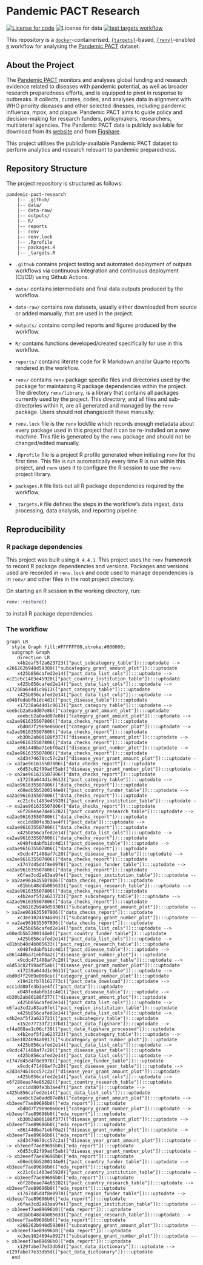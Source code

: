 
<!-- README.md is generated from README.Rmd. Please edit that file -->

# Pandemic PACT Research

<!-- badges: start -->

[![License for
code](https://img.shields.io/badge/license%20\(for%20code\)-GPL3.0-blue.svg)](https://opensource.org/licenses/gpl-3.0.html)
![License for
data](https://img.shields.io/badge/license%20\(for%20data\)-CC0-blue)
[![test targets
workflow](https://github.com/OxfordIHTM/pandemic-pact-research/actions/workflows/test-targets-workflow.yml/badge.svg)](https://github.com/OxfordIHTM/pandemic-pact-research/actions/workflows/test-targets-workflow.yml)
<!-- badges: end -->

This repository is a
[`docker`](https://www.docker.com/get-started)-containerised,
[`{targets}`](https://docs.ropensci.org/targets/)-based,
[`{renv}`](https://rstudio.github.io/renv/articles/renv.html)-enabled
[`R`](https://cran.r-project.org/) workflow for analysing the [Pandemic
PACT](https://www.pandemicpact.org/) dataset.

## About the Project

The [Pandemic PACT](https://www.pandemicpact.org/) monitors and analyses
global funding and research evidence related to diseases with pandemic
potential, as well as broader research preparedness efforts, and is
equipped to pivot in response to outbreaks. It collects, curates, codes,
and analyses data in alignment with WHO priority diseases and other
selected illnesses, including pandemic influenza, mpox, and plague.
Pandemic PACT aims to guide policy and decision-making for research
funders, policymakers, researchers, multilateral agencies. The Pandemic
PACT data is publicly available for download from its
[website](https://www.pandemicpact.org/) and from
[Figshare](https://portal.sds.ox.ac.uk/pandemicpact).

This project utilises the publicly-available Pandemic PACT dataset to
perform analytics and research relevant to pandemic preparedness.

## Repository Structure

The project repository is structured as follows:

    pandemic-pact-research
        |-- .github/
        |-- data/
        |-- data-raw/
        |-- outputs/
        |-- R/
        |-- reports
        |-- renv
        |-- renv.lock
        |-- .Rprofile
        |-- packages.R
        |-- _targets.R

  - `.github` contains project testing and automated deployment of
    outputs workflows via continuous integration and continuous
    deployment (CI/CD) using Github Actions.

  - `data/` contains intermediate and final data outputs produced by the
    workflow.

  - `data-raw/` contains raw datasets, usually either downloaded from
    source or added manually, that are used in the project.

  - `outputs/` contains compiled reports and figures produced by the
    workflow.

  - `R/` contains functions developed/created specifically for use in
    this workflow.

  - `reports/` contains literate code for R Markdown and/or Quarto
    reports rendered in the workflow.

  - `renv/` contains `renv` package specific files and directories used
    by the package for maintaining R package dependencies within the
    project. The directory `renv/library`, is a library that contains
    all packages currently used by the project. This directory, and all
    files and sub-directories within it, are all generated and managed
    by the `renv` package. Users should not change/edit these manually.

  - `renv.lock` file is the `renv` lockfile which records enough
    metadata about every package used in this project that it can be
    re-installed on a new machine. This file is generated by the `renv`
    package and should not be changed/edited manually.

  - `.Rprofile` file is a project R profile generated when initiating
    `renv` for the first time. This file is run automatically every time
    R is run within this project, and `renv` uses it to configure the R
    session to use the `renv` project library.

  - `packages.R` file lists out all R package dependencies required by
    the workflow.

  - `_targets.R` file defines the steps in the workflow’s data ingest,
    data processing, data analysis, and reporting pipeline.

## Reproducibility

### R package dependencies

This project was built using `R 4.4.1`. This project uses the `renv`
framework to record R package dependencies and versions. Packages and
versions used are recorded in `renv.lock` and code used to manage
dependencies is in `renv/` and other files in the root project
directory.

On starting an R session in the working directory, run:

``` r
renv::restore()
```

to install R package dependencies.

### The workflow

``` mermaid
graph LR
  style Graph fill:#FFFFFF00,stroke:#000000;
  subgraph Graph
    direction LR
    x4b2eaf5f2a623723(["pact_subcategory_table"]):::uptodate --> x266262b940d59309(["subcategory_grant_amount_plot"]):::uptodate
    x425b856cafed2e14(["pact_data_list_cols"]):::uptodate --> xc21c6c1403e45920(["pact_country_institution_table"]):::uptodate
    x425b856cafed2e14(["pact_data_list_cols"]):::uptodate --> x17238a644d1c9613(["pact_category_table"]):::uptodate
    x425b856cafed2e14(["pact_data_list_cols"]):::uptodate --> x048fedabfb1dc4d1(["pact_disease_table"]):::uptodate
    x17238a644d1c9613(["pact_category_table"]):::uptodate --> xeebcb2a0add07e8b(["category_grant_amount_plot"]):::uptodate
    xeebcb2a0add07e8b(["category_grant_amount_plot"]):::uptodate --> xa2ae961635507806(["data_checks_report"]):::uptodate
    xbd0d7f2969e060ce(["category_grant_number_plot"]):::uptodate --> xa2ae961635507806(["data_checks_report"]):::uptodate
    xb30b2ab86188f377(["disease_grant_amount_plot"]):::uptodate --> xa2ae961635507806(["data_checks_report"]):::uptodate
    x861440ba71ebf0a2(["disease_grant_number_plot"]):::uptodate --> xa2ae961635507806(["data_checks_report"]):::uptodate
    x2d3474670cc57c2a(["disease_year_grant_amount_plot"]):::uptodate --> xa2ae961635507806(["data_checks_report"]):::uptodate
    x6d53c82f99adf5ab(["disease_year_grant_number_plot"]):::uptodate --> xa2ae961635507806(["data_checks_report"]):::uptodate
    x17238a644d1c9613(["pact_category_table"]):::uptodate --> xa2ae961635507806(["data_checks_report"]):::uptodate
    x60edb5b5200144e0(["pact_country_funder_table"]):::uptodate --> xa2ae961635507806(["data_checks_report"]):::uptodate
    xc21c6c1403e45920(["pact_country_institution_table"]):::uptodate --> xa2ae961635507806(["data_checks_report"]):::uptodate
    x6f288eae74e85282(["pact_country_research_table"]):::uptodate --> xa2ae961635507806(["data_checks_report"]):::uptodate
    xcc1dd80fe3b3ae4f(["pact_data"]):::uptodate --> xa2ae961635507806(["data_checks_report"]):::uptodate
    x425b856cafed2e14(["pact_data_list_cols"]):::uptodate --> xa2ae961635507806(["data_checks_report"]):::uptodate
    x048fedabfb1dc4d1(["pact_disease_table"]):::uptodate --> xa2ae961635507806(["data_checks_report"]):::uptodate
    x9cdc471408af7c20(["pact_disease_year_table"]):::uptodate --> xa2ae961635507806(["data_checks_report"]):::uptodate
    x1747d45d4f8e0978(["pact_region_funder_table"]):::uptodate --> xa2ae961635507806(["data_checks_report"]):::uptodate
    x6faa3cd2a83aa9fe(["pact_region_institution_table"]):::uptodate --> xa2ae961635507806(["data_checks_report"]):::uptodate
    x81bbb48d4b085633(["pact_region_research_table"]):::uptodate --> xa2ae961635507806(["data_checks_report"]):::uptodate
    x4b2eaf5f2a623723(["pact_subcategory_table"]):::uptodate --> xa2ae961635507806(["data_checks_report"]):::uptodate
    x266262b940d59309(["subcategory_grant_amount_plot"]):::uptodate --> xa2ae961635507806(["data_checks_report"]):::uptodate
    xc3ee1024694a8917(["subcategory_grant_number_plot"]):::uptodate --> xa2ae961635507806(["data_checks_report"]):::uptodate
    x425b856cafed2e14(["pact_data_list_cols"]):::uptodate --> x60edb5b5200144e0(["pact_country_funder_table"]):::uptodate
    x425b856cafed2e14(["pact_data_list_cols"]):::uptodate --> x81bbb48d4b085633(["pact_region_research_table"]):::uptodate
    x048fedabfb1dc4d1(["pact_disease_table"]):::uptodate --> x861440ba71ebf0a2(["disease_grant_number_plot"]):::uptodate
    x9cdc471408af7c20(["pact_disease_year_table"]):::uptodate --> x6d53c82f99adf5ab(["disease_year_grant_number_plot"]):::uptodate
    x17238a644d1c9613(["pact_category_table"]):::uptodate --> xbd0d7f2969e060ce(["category_grant_number_plot"]):::uptodate
    x1942bfb70161773c(["pact_data_download"]):::uptodate --> xcc1dd80fe3b3ae4f(["pact_data"]):::uptodate
    x048fedabfb1dc4d1(["pact_disease_table"]):::uptodate --> xb30b2ab86188f377(["disease_grant_amount_plot"]):::uptodate
    x425b856cafed2e14(["pact_data_list_cols"]):::uptodate --> x6faa3cd2a83aa9fe(["pact_region_institution_table"]):::uptodate
    x425b856cafed2e14(["pact_data_list_cols"]):::uptodate --> x4b2eaf5f2a623723(["pact_subcategory_table"]):::uptodate
    x152e77733f2137bd(["pact_data_figshare"]):::uptodate --> xf4a808aa1c06cf39(["pact_data_figshare_processed"]):::uptodate
    x4b2eaf5f2a623723(["pact_subcategory_table"]):::uptodate --> xc3ee1024694a8917(["subcategory_grant_number_plot"]):::uptodate
    x425b856cafed2e14(["pact_data_list_cols"]):::uptodate --> x9cdc471408af7c20(["pact_disease_year_table"]):::uptodate
    x425b856cafed2e14(["pact_data_list_cols"]):::uptodate --> x1747d45d4f8e0978(["pact_region_funder_table"]):::uptodate
    x9cdc471408af7c20(["pact_disease_year_table"]):::uptodate --> x2d3474670cc57c2a(["disease_year_grant_amount_plot"]):::uptodate
    x425b856cafed2e14(["pact_data_list_cols"]):::uptodate --> x6f288eae74e85282(["pact_country_research_table"]):::uptodate
    xcc1dd80fe3b3ae4f(["pact_data"]):::uptodate --> x425b856cafed2e14(["pact_data_list_cols"]):::uptodate
    xeebcb2a0add07e8b(["category_grant_amount_plot"]):::uptodate --> xb3eeef7ae89696b0(["eda_report"]):::uptodate
    xbd0d7f2969e060ce(["category_grant_number_plot"]):::uptodate --> xb3eeef7ae89696b0(["eda_report"]):::uptodate
    xb30b2ab86188f377(["disease_grant_amount_plot"]):::uptodate --> xb3eeef7ae89696b0(["eda_report"]):::uptodate
    x861440ba71ebf0a2(["disease_grant_number_plot"]):::uptodate --> xb3eeef7ae89696b0(["eda_report"]):::uptodate
    x2d3474670cc57c2a(["disease_year_grant_amount_plot"]):::uptodate --> xb3eeef7ae89696b0(["eda_report"]):::uptodate
    x6d53c82f99adf5ab(["disease_year_grant_number_plot"]):::uptodate --> xb3eeef7ae89696b0(["eda_report"]):::uptodate
    x60edb5b5200144e0(["pact_country_funder_table"]):::uptodate --> xb3eeef7ae89696b0(["eda_report"]):::uptodate
    xc21c6c1403e45920(["pact_country_institution_table"]):::uptodate --> xb3eeef7ae89696b0(["eda_report"]):::uptodate
    x6f288eae74e85282(["pact_country_research_table"]):::uptodate --> xb3eeef7ae89696b0(["eda_report"]):::uptodate
    x1747d45d4f8e0978(["pact_region_funder_table"]):::uptodate --> xb3eeef7ae89696b0(["eda_report"]):::uptodate
    x6faa3cd2a83aa9fe(["pact_region_institution_table"]):::uptodate --> xb3eeef7ae89696b0(["eda_report"]):::uptodate
    x81bbb48d4b085633(["pact_region_research_table"]):::uptodate --> xb3eeef7ae89696b0(["eda_report"]):::uptodate
    x266262b940d59309(["subcategory_grant_amount_plot"]):::uptodate --> xb3eeef7ae89696b0(["eda_report"]):::uptodate
    xc3ee1024694a8917(["subcategory_grant_number_plot"]):::uptodate --> xb3eeef7ae89696b0(["eda_report"]):::uptodate
    x129fabe77e33db5d(["pact_data_dictionary"]):::uptodate --> x129fabe77e33db5d(["pact_data_dictionary"]):::uptodate
  end
```
